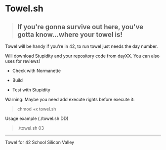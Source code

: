 # Towel.sh
>  ## If you're gonna survive out here, you've gotta know...where your towel is!

Towel will be handy if you're in 42, to run towel just needs the day number.

Will download Stupidity and your repository code from dayXX. You can also uses for reviews!

* Check with Normanette

* Build

* Test with Stupidity

Warning: Maybe you need add execute rights before execute it:
>chmod +x towel.sh

Usage example (./towel.sh DD)
> ./towel.sh 03

___

Towel for 42 School Silicon Valley
